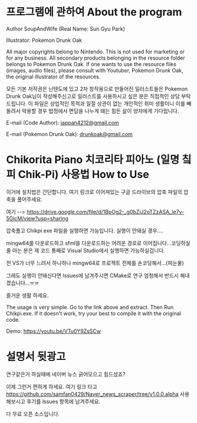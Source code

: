 # 프로그램에 관하여 About the program

Author SoupAndWife (Real Name: Sun Gyu Park)

Illustrator: Pokemon Drunk Oak
    
All major copyrights belong to Nintendo. This is not used for marketing or for any business. All secondary products belonging in the resource folder belongs to Pokemon Drunk Oak.
If one wants to use the resource files (images, audio files), please consult with Youtuber, Pokemon Drunk Oak, the original illustrator of the resources.

모든 기본 저작권은 닌텐도에 있고 2차 창작용으로 만들어진 일러스트들은 Pokemon Drunk Oak님이 작성해주신고로 일러스트를 사용하시고 싶은 분은 직접적인 상담 부탁드립니다.
이 파일은 상업적인 목적과 일절 상관이 없는 개인적인 취미 생활이니 이를 빼돌려서 악용할 경우 법정에서 면담을 나누게 돼는 힘든 삶이 양자에게 기다립니다.

E-mail (Code Author): jappan4212@gmail.com

E-mail (Pokemon Drunk Oak): drunkoak@gmail.com

# Chikorita Piano 치코리타 피아노 (일명 칰피 Chik-Pi) 사용법 How to Use
이거에 설치법은 간단합니다. 여기 링크로 이어져있는 구글 드라이브의 압축 파일의 압축을 풀어주세요.

여기 --> https://drive.google.com/file/d/1BpOg2-_g0bZjJ2oTZzASA_le7v-5GicM/view?usp=sharing

압축풀고 Chikpi.exe 파일을 실행하면 가능입니다. 실행이 안돼실 경우....

mingw64를 다운로드하고 sfml을 다운로드하는 어려운 경로로 이어집니다...코딩하실줄 아는 분은 제 코드 통째로 Visual Studio에서 실행하면 가능하실겁니다.

전 VS가 너무 느려서 하나하나 mingw64로 프로젝트 전체를 손코딩해서...(피눈물)

그래도 실행이 안돼신다면 Issues에 남겨주시면 CMake로 연구 엄청해서 반드시 해내겠습니다...ㅠㅠ

즐거운 생활 하세요.

The usage is very simple. Go to the link above and extract. Then Run Chikpi.exe. If it doesn't work, try your best to compile it with the original code.

Demo: https://youtu.be/VTu0Y9ZsSCw

# 설명서 뒷광고

연구같은거 하실때에 네이버 뉴스 긁어모으고 힘드셨죠?

이제 그런거 편하게 하세요. 여기 링크 타고 https://github.com/samfan0429/Naver_news_scraper/tree/v1.0.0.alpha 사용해보시고 후기를 Issues 항목에 남겨주세요.

다 무료 오픈 소스입니다.
